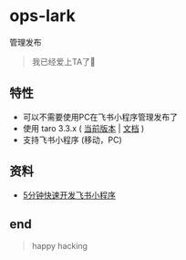 # ops-lark

管理发布

> 我已经爱上TA了🤤

## 特性

- 可以不需要使用PC在飞书小程序管理发布了
- 使用 taro 3.3.x ( [当前版本](https://github.com/NervJS/taro/releases/tag/v3.3.19) | [文档](https://docs.taro.zone/docs/README) )
- 支持飞书小程序 (移动，PC)

## 资料

- [5分钟快速开发飞书小程序](https://open.feishu.cn/document/home/develop-a-gadget-in-5-minutes/create-a-custom-app)

## end

> happy hacking
